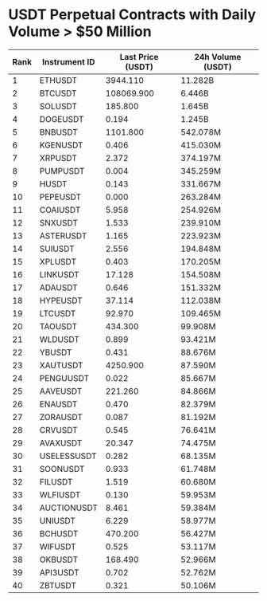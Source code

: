 # USDT Perpetual Contracts with Daily Volume > $50 Million

| Rank | Instrument ID | Last Price (USDT) | 24h Volume (USDT) |
|------|---------------|-------------------|-------------------|
| 1 | ETHUSDT | 3944.110 | 11.282B |
| 2 | BTCUSDT | 108069.900 | 6.446B |
| 3 | SOLUSDT | 185.800 | 1.645B |
| 4 | DOGEUSDT | 0.194 | 1.245B |
| 5 | BNBUSDT | 1101.800 | 542.078M |
| 6 | KGENUSDT | 0.406 | 415.030M |
| 7 | XRPUSDT | 2.372 | 374.197M |
| 8 | PUMPUSDT | 0.004 | 345.259M |
| 9 | HUSDT | 0.143 | 331.667M |
| 10 | PEPEUSDT | 0.000 | 263.284M |
| 11 | COAIUSDT | 5.958 | 254.926M |
| 12 | SNXUSDT | 1.533 | 239.910M |
| 13 | ASTERUSDT | 1.165 | 223.923M |
| 14 | SUIUSDT | 2.556 | 194.848M |
| 15 | XPLUSDT | 0.403 | 170.205M |
| 16 | LINKUSDT | 17.128 | 154.508M |
| 17 | ADAUSDT | 0.646 | 151.332M |
| 18 | HYPEUSDT | 37.114 | 112.038M |
| 19 | LTCUSDT | 92.970 | 109.465M |
| 20 | TAOUSDT | 434.300 | 99.908M |
| 21 | WLDUSDT | 0.899 | 93.421M |
| 22 | YBUSDT | 0.431 | 88.676M |
| 23 | XAUTUSDT | 4250.900 | 87.590M |
| 24 | PENGUUSDT | 0.022 | 85.667M |
| 25 | AAVEUSDT | 221.260 | 84.866M |
| 26 | ENAUSDT | 0.470 | 82.379M |
| 27 | ZORAUSDT | 0.087 | 81.192M |
| 28 | CRVUSDT | 0.545 | 76.641M |
| 29 | AVAXUSDT | 20.347 | 74.475M |
| 30 | USELESSUSDT | 0.282 | 68.135M |
| 31 | SOONUSDT | 0.933 | 61.748M |
| 32 | FILUSDT | 1.519 | 60.680M |
| 33 | WLFIUSDT | 0.130 | 59.953M |
| 34 | AUCTIONUSDT | 8.461 | 59.384M |
| 35 | UNIUSDT | 6.229 | 58.977M |
| 36 | BCHUSDT | 470.200 | 56.427M |
| 37 | WIFUSDT | 0.525 | 53.117M |
| 38 | OKBUSDT | 168.490 | 52.966M |
| 39 | API3USDT | 0.702 | 52.762M |
| 40 | ZBTUSDT | 0.321 | 50.106M |
